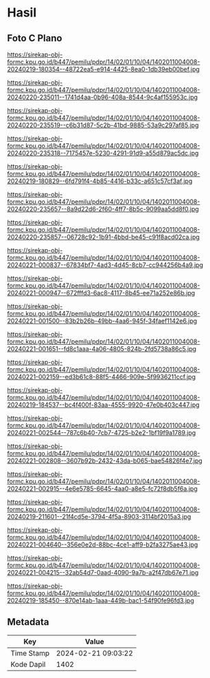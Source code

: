 # Hasil

## Foto C Plano

https://sirekap-obj-formc.kpu.go.id/b447/pemilu/pdpr/14/02/01/10/04/1402011004008-20240219-180354--48722ea5-e914-4425-8ea0-1db39eb00bef.jpg

https://sirekap-obj-formc.kpu.go.id/b447/pemilu/pdpr/14/02/01/10/04/1402011004008-20240220-235011--1741d4aa-0b96-408a-8544-9c4af155953c.jpg

https://sirekap-obj-formc.kpu.go.id/b447/pemilu/pdpr/14/02/01/10/04/1402011004008-20240220-235519--c6b31d87-5c2b-41bd-9885-53a9c297af85.jpg

https://sirekap-obj-formc.kpu.go.id/b447/pemilu/pdpr/14/02/01/10/04/1402011004008-20240220-235318--7175457e-5230-4291-91d9-a55d879ac5dc.jpg

https://sirekap-obj-formc.kpu.go.id/b447/pemilu/pdpr/14/02/01/10/04/1402011004008-20240219-180829--6fd791f4-4b85-4416-b33c-a651c57cf3af.jpg

https://sirekap-obj-formc.kpu.go.id/b447/pemilu/pdpr/14/02/01/10/04/1402011004008-20240220-235657--8a9d22d6-2f60-4ff7-8b5c-9099aa5dd8f0.jpg

https://sirekap-obj-formc.kpu.go.id/b447/pemilu/pdpr/14/02/01/10/04/1402011004008-20240220-235857--06728c92-1b91-4bbd-be45-c91f8acd02ca.jpg

https://sirekap-obj-formc.kpu.go.id/b447/pemilu/pdpr/14/02/01/10/04/1402011004008-20240221-000837--67834bf7-4ad3-4d45-8cb7-cc944256b4a9.jpg

https://sirekap-obj-formc.kpu.go.id/b447/pemilu/pdpr/14/02/01/10/04/1402011004008-20240221-000947--672fffd3-6ac8-4117-8b45-ee71a252e86b.jpg

https://sirekap-obj-formc.kpu.go.id/b447/pemilu/pdpr/14/02/01/10/04/1402011004008-20240221-001500--83b2b26b-49bb-4aa6-945f-34faef1142e6.jpg

https://sirekap-obj-formc.kpu.go.id/b447/pemilu/pdpr/14/02/01/10/04/1402011004008-20240221-001651--fd8c1aaa-4a06-4805-824b-2fd5738a86c5.jpg

https://sirekap-obj-formc.kpu.go.id/b447/pemilu/pdpr/14/02/01/10/04/1402011004008-20240221-002159--ed3b61c8-88f5-4466-909e-5f9936211ccf.jpg

https://sirekap-obj-formc.kpu.go.id/b447/pemilu/pdpr/14/02/01/10/04/1402011004008-20240219-184537--bc4f400f-83aa-4555-9920-47e0b403c447.jpg

https://sirekap-obj-formc.kpu.go.id/b447/pemilu/pdpr/14/02/01/10/04/1402011004008-20240221-002544--787c6b40-7cb7-4725-b2e2-1bf19f9a1789.jpg

https://sirekap-obj-formc.kpu.go.id/b447/pemilu/pdpr/14/02/01/10/04/1402011004008-20240221-002808--3607b92b-2432-43da-b065-bae54826f4e7.jpg

https://sirekap-obj-formc.kpu.go.id/b447/pemilu/pdpr/14/02/01/10/04/1402011004008-20240221-002915--4e6e5785-6645-4aa0-a8e5-fc72f8db5f6a.jpg

https://sirekap-obj-formc.kpu.go.id/b447/pemilu/pdpr/14/02/01/10/04/1402011004008-20240219-211601--21f4cd5e-3794-4f5a-8903-3114bf2015a3.jpg

https://sirekap-obj-formc.kpu.go.id/b447/pemilu/pdpr/14/02/01/10/04/1402011004008-20240221-004640--356e0e2d-88bc-4ce1-aff9-b2fa3275ae43.jpg

https://sirekap-obj-formc.kpu.go.id/b447/pemilu/pdpr/14/02/01/10/04/1402011004008-20240221-004215--32ab54d7-0aad-4090-9a7b-a2f47db67e71.jpg

https://sirekap-obj-formc.kpu.go.id/b447/pemilu/pdpr/14/02/01/10/04/1402011004008-20240219-185450--870e14ab-1aaa-449b-bac1-54f90fe96fd3.jpg


## Metadata

| Key        | Value               |
| ---------- | ------------------- |
| Time Stamp | 2024-02-21 09:03:22 |
| Kode Dapil | 1402                |



